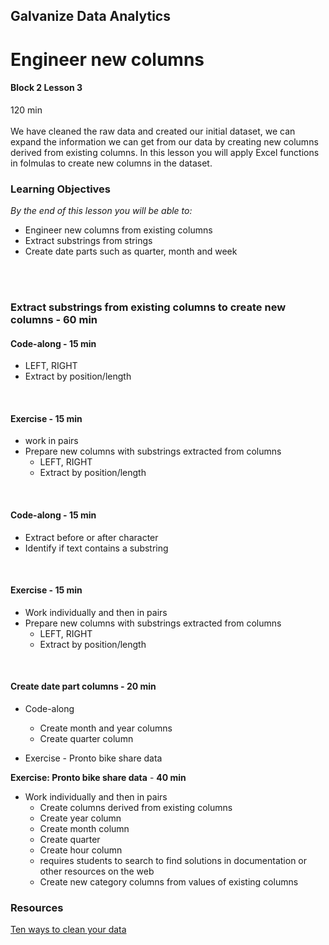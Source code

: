 ## Galvanize Data Analytics
# Engineer new columns
#### Block 2 Lesson 3

120 min
<br>
<br>
We have cleaned the raw data and created our initial dataset, we can expand the information we can get from our data by creating new columns derived from existing columns.  In this lesson you will apply Excel functions in folmulas to create new columns in the dataset.

### Learning Objectives
*By the end of this lesson you will be able to:*
* Engineer new columns from existing columns
* Extract substrings from strings
* Create date parts such as quarter, month and week
<br>
<br>

### Extract substrings from existing columns to create new columns - **60 min**                        
#### Code-along - 15 min
  * LEFT, RIGHT
  * Extract by position/length
<br>

#### Exercise -  15 min 
* work in pairs
* Prepare new columns with substrings extracted from columns
  * LEFT, RIGHT
  * Extract by position/length
<br>

#### Code-along - 15 min
* Extract before or after character
* Identify if text contains a substring
<br>

#### Exercise - 15 min
* Work individually and then in pairs
* Prepare new columns with substrings extracted from columns
  * LEFT, RIGHT
  * Extract by position/length
<br>

#### Create date part columns - 20 min
* Code-along
  * Create month and year columns
  * Create quarter column

* Exercise - Pronto bike share data

    
**Exercise: Pronto bike share data** - **40 min**
* Work individually and then in pairs
  * Create columns derived from existing columns 
   * Create year column
   * Create month column
   * Create quarter
   * Create hour column
    * requires students to search to find solutions in documentation or other resources on the web
  * Create new category columns from values of existing columns

### Resources
[Ten ways to clean your data](https://support.office.com/en-us/article/top-ten-ways-to-clean-your-data-2844b620-677c-47a7-ac3e-c2e157d1db19)

